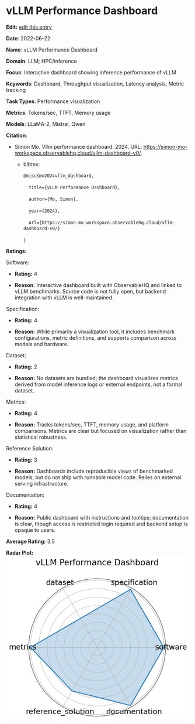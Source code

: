 # vLLM Performance Dashboard


**Edit:** [edit this entry](https://github.com/mlcommons-science/benchmark/tree/main/source)


**Date**: 2022-06-22


**Name**: vLLM Performance Dashboard


**Domain**: LLM; HPC/inference


**Focus**: Interactive dashboard showing inference performance of vLLM


**Keywords**: Dashboard, Throughput visualization, Latency analysis, Metric tracking


**Task Types**: Performance visualization


**Metrics**: Tokens/sec, TTFT, Memory usage


**Models**: LLaMA-2, Mistral, Qwen


**Citation**:


- Simon Mo. Vllm performance dashboard. 2024. URL: https://simon-mo-workspace.observablehq.cloud/vllm-dashboard-v0/.

  - bibtex:
      ```
      @misc{mo2024vllm_dashboard,

        title={vLLM Performance Dashboard},

        author={Mo, Simon},

        year={2024},

        url={https://simon-mo-workspace.observablehq.cloud/vllm-dashboard-v0/}

      }

      ```

**Ratings:**


Software:


  - **Rating:** 4


  - **Reason:** Interactive dashboard built with ObservableHQ and linked to vLLM benchmarks. Source code is not fully open, but backend integration with vLLM is well-maintained. 


Specification:


  - **Rating:** 4


  - **Reason:** While primarily a visualization tool, it includes benchmark configurations, metric definitions, and supports comparison across models and hardware. 


Dataset:


  - **Rating:** 2


  - **Reason:** No datasets are bundled; the dashboard visualizes metrics derived from model inference logs or external endpoints, not a formal dataset. 


Metrics:


  - **Rating:** 4


  - **Reason:** Tracks tokens/sec, TTFT, memory usage, and platform comparisons. Metrics are clear but focused on visualization rather than statistical robustness. 


Reference Solution:


  - **Rating:** 3


  - **Reason:** Dashboards include reproducible views of benchmarked models, but do not ship with runnable model code. Relies on external serving infrastructure. 


Documentation:


  - **Rating:** 4


  - **Reason:** Public dashboard with instructions and tooltips; documentation is clear, though access is restricted  login required  and backend setup is opaque to users. 


**Average Rating:** 3.5


**Radar Plot:**
 ![Vllm Performance Dashboard radar plot](../../tex/images/vllm_performance_dashboard_radar.png)